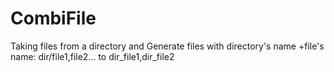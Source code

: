 # CombiFile
Taking files from a directory and Generate files with directory's name +file's name: dir/file1,file2... to dir_file1,dir_file2
